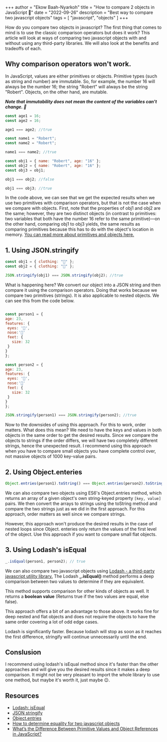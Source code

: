 +++
author = "Ekow Baah-Nyarkoh"
title = "How to compare 2 objects in JavaScript  🥷"
date = "2022-09-26"
description = "Best way to compare two javascript objects"
tags = [
    "javascript",
    "objects"
]
+++

How do you compare two objects in javascript? The first thing that comes to mind is to use the classic comparison operators but does it work? This article will look at ways of comparing two javascript objects with and without using any third-party libraries. We will also look at the benefits and tradeoffs of each.

## Why comparison operators won't work.

In JavaScript, values are either primitives or objects. Primitive types (such as string and number) are immutable. So, for example, the number 16 will always be the number 16; the string "Robert" will always be the string "Robert". Objects, on the other hand, are mutable.

**_Note that immutability does not mean the content of the variables can't change. 🔑_**

```js
const age1 = 16;
const age2 = 16;

age1 === age2; //true

const name1 = "Robert";
const name2 = "Robert";

name1 === name2; //true

const obj1 = { name: "Robert", age: "16" };
const obj2 = { name: "Robert", age: "16" };
const obj3 = obj1;

obj1 === obj2; //false

obj1 === obj3; //true
```

In the code above, we can see that we get the expected results when we use two primitives with comparison operators, but that is not the case when we compare with objects. First, note that the properties of obj1 and obj2 are the same; however, they are two distinct objects (in contrast to primitives: two variables that both have the number 16 refer to the same primitive)—on the other hand, comparing obj1 to obj3 yields, the same results as comparing primitives because this has to do with the object's location in memory. <a href="https://dev.to/carlosrafael22/back-to-the-basics-primitive-and-object-types-in-javascript-18c2" target="_blank">You can read more about primitives and objects here.</a>

## 1. Using JSON.stringify

```js
const obj1 = { clothing: "🧥" };
const obj2 = { clothing: "🧥" };

JSON.stringify(obj1) === JSON.stringify(obj2); //true
```

What is happening here? We convert our object into a JSON string and then compare it using the comparison operators. Doing that works because we compare two primitives (strings). It is also applicable to nested objects. We can see this from the code below.

```js

const person1 = {
age: 23,
features: {
 eyes: '👀',
 nose:'👃'
 feet: {
   size: 32
 }
}
};

const person2 = {
age: 23,
features: {
 eyes: '👀',
 nose:'👃'
 feet: {
   size: 32
 }
}
};

JSON.stringify(person1) === JSON.stringify(person2); //true


```

Now to the downsides of using this approach. For this to work, order matters. What does this mean? We need to have the keys and values in both objects in the same order to get the desired results. Since we compare the objects to strings if the order differs, we will have two completely different strings, hence the unexpected result. I recommend using this approach when you have to compare small objects you have complete control over, not massive objects of 1000 key-value pairs.

<!--more-->

## 2. Using Object.enteries

```js
Object.entries(person1).toString() === Object.entries(person2).toString(); // true
```

We can also compare two objects using ES6's Object.entries method, which returns an array of a given object's own string-keyed property `[key, value]` pairs. We then convert the arrays to strings using the toString method and compare the two strings just as we did in the first approach. For this approach, order matters as well since we compare strings.

However, this approach won't produce the desired results in the case of nested loops since Object. enteries only return the values of the first level of the object.
Use this approach if you want to compare small flat objects.

## 3. Using Lodash's isEqual

```js
_.isEqual(person1, person2); // true
```

We can also compare two javascript objects using <a href="https://lodash.com/docs/4.17.15#isEqual/" target="_blank">Lodash - a third-party javascript utility library.</a> The Lodash **\_.isEqual()** method performs a deep comparison between two values to determine if they are equivalent.

This method supports comparison for other kinds of objects as well. It returns a **boolean value** (Returns true if the two values are equal, else false).

This approach offers a bit of an advantage to those above. It works fine for deep nested and flat objects and does not require the objects to have the same order covering a lot of odd edge cases.

Lodash is significantly faster. Because lodash will stop as soon as it reaches the first difference, stringify will continue unnecessarily until the end.

## Conslusion

I recommend using lodash's isEqual method since it's faster than the other approaches and will give you the desired results since it makes a deep comparison. It might not be very pleasant to import the whole library to use one method, but maybe it's worth it, just maybe 😉.

## Resources

- <a href="https://lodash.com/docs/4.17.15#isEqual/" target="_blank">Lodash: isEqual</a>
- <a href="https://developer.mozilla.org/en-US/docs/Web/JavaScript/Reference/Global_Objects/JSON/stringify" target="_blank">JSON stringify</a>
- <a href="https://developer.mozilla.org/en-US/docs/Web/JavaScript/Reference/Global_Objects/Object/entries" target="_blank">Object.entries</a>
- <a href="https://stackoverflow.com/questions/201183/how-to-determine-equality-for-two-javascript-objects" target="_blank">How to determine equality for two javascript objects</a>
- <a href="https://betterprogramming.pub/intermediate-javascript-whats-the-difference-between-primitive-values-and-object-references-e863d70677b" target="_blank">What’s the Difference Between Primitive Values and Object References in JavaScript?</a>
